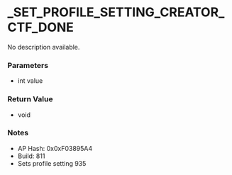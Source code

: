 # _SET_PROFILE_SETTING_CREATOR_CTF_DONE

No description available.

### Parameters
* int value

### Return Value
* void

### Notes
* AP Hash: 0x0xF03895A4
* Build: 811
* Sets profile setting 935

